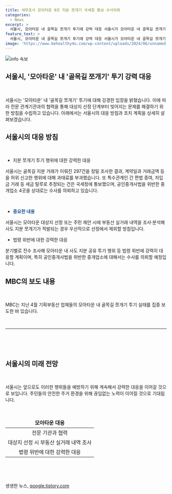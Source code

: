 ```yaml
---
title: 세무조사 모아타운 9곳 지분 쪼개기 국세청 통보 수사의뢰
categories:
  - News
excerpt: >
  서울시, 모아타운 내 골목길 쪼개기 투기에 강력 대응 서울시가 모아타운 내 골목길 쪼개기 투기에 대해 강경한 입장을 밝혔다. 모아타운 9곳 14개 필지에서 대상지를 선정 후 골목길 지분 거래를 조사한 결과, 허위 신고 및 세금 탈루 등의 행위가 확인되며, 이에 대해 과태료 부과와 추가 수사 요청 등 강력 대응할 방침을 공개했다. 또한, 사도 지분 쪼개기가 적발되는 경우 우선적으로 선정에서 제외하고, 분기별로 전수 조사해 법령 위반에 대응할 예정이다. MBC는 이와 관련한 보도를 집중해 왔다.
feature_text: >
  서울시, 모아타운 내 골목길 쪼개기 투기에 강력 대응 서울시가 모아타운 내 골목길 쪼개기 투기에 대해 강경한 입장을 밝혔다. 모아타운 9곳 14개 필지에서 대상지를 선정 후 골목길 지분 거래를 조사한 결과, 허위 신고 및 세금 탈루 등의 행위가 확인되며, 이에 대해 과태료 부과와 추가 수사 요청 등 강력 대응할 방침을 공개했다. 또한, 사도 지분 쪼개기가 적발되는 경우 우선적으로 선정에서 제외하고, 분기별로 전수 조사해 법령 위반에 대응할 예정이다. MBC는 이와 관련한 보도를 집중해 왔다.
image: 'https://www.behealthy4u.com/wp-content/uploads/2024/06/unnamed-file.png'
---
```


<p><img src="https://www.behealthy4u.com/wp-content/uploads/2024/06/unnamed-file.png" alt="info 속보" /></p>

<h2 data-ke-size="size26">서울시, '모아타운' 내 '골목길 쪼개기' 투기 강력 대응</h2>

<p data-ke-size="size16">&nbsp;</p>

<p data-ke-size="size16">서울시는 '모아타운' 내 '골목길 쪼개기' 투기에 대해 강경한 입장을 밝혔습니다. 이에 따라 전문 관계기관과의 협력을 통해 대상지 선정 단계부터 빚어지는 문제를 해결하기 위한 방침을 수립하고 있습니다. 아래에서는 서울시의 대응 방침과 조치 계획을 상세히 살펴보겠습니다.</p>

<h2 data-ke-size="size26">서울시의 대응 방침</h2>

<p data-ke-size="size16">&nbsp;</p>

<ul>
<li>지분 쪼개기 투기 행위에 대한 강력한 대응</li>
</ul>

<p data-ke-size="size16">서울시는 골목길 지분 거래가 이뤄진 297건을 정밀 조사한 결과, 계약일과 거래금액 등을 허위 신고한 행위에 대해 과태료를 부과했습니다. 또 특수관계인 간 편법 증여, 차입금 거래 등 세금 탈루로 추정되는 건은 국세청에 통보했으며, 공인중개사법을 위반한 중개업소 4곳을 상대로는 수사를 의뢰하고 있습니다.</p>

<p data-ke-size="size16">&nbsp;</p>

<ul>
<li><b><span style="color: #1a5490;">중요한 내용</span></b></li>
</ul>

<p data-ke-size="size16">서울시는 모아타운 대상지 선정 또는 주민 제안 시에 부동산 실거래 내역을 조사·분석해 사도 지분 쪼개기가 적발되는 경우 우선적으로 선정에서 제외할 방침입니다.</p>

<ul>
<li>법령 위반에 대한 강력한 대응</li>
</ul>

<p data-ke-size="size16">분기별로 전수 조사해 모아타운 내 사도 지분 공유 투기 행위 등 법령 위반에 강력히 대응할 계획이며, 특히 공인중개사법을 위반한 중개업소에 대해서는 수사를 의뢰할 예정입니다.</p>

<h2 data-ke-size="size26">MBC의 보도 내용</h2>

<p data-ke-size="size16">&nbsp;</p>

<p data-ke-size="size16">MBC는 지난 4월 기획부동산 업체들의 모아타운 내 골목길 쪼개기 투기 실태를 집중 보도한 바 있습니다.</p>

<p data-ke-size="size16">&nbsp;</p>

<hr>

<p data-ke-size="size16">&nbsp;</p>

<p data-ke-size="size16">&nbsp;</p>

<h2 data-ke-size="size26">서울시의 미래 전망</h2>

<p data-ke-size="size16">&nbsp;</p>

<p data-ke-size="size16">서울시는 앞으로도 이러한 행위들을 예방하기 위해 계속해서 강력한 대응을 이어갈 것으로 보입니다. 주민들의 안전한 주거 환경을 위해 끊임없는 노력이 이어질 것으로 기대됩니다.</p>

<p data-ke-size="size16">&nbsp;</p>

<table>
<thead>
<tr>
<td style="text-align: center; height: 17px;"><b>모아타운 대응</b></td>
</tr>
</thead>
<tbody>
<tr>
<td style="text-align: center; height: 17px;">전문 기관과 협력</td>
</tr>
<tr>
<td style="text-align: center; height: 17px;">대상지 선정 시 부동산 실거래 내역 조사</td>
</tr>
<tr>
<td style="text-align: center; height: 17px;">법령 위반에 대한 강력한 대응</td>
</tr>
</tbody>
</table>

<p data-ke-size="size16">&nbsp;</p>

<p data-ke-size="size16">&nbsp;</p>
생생한 뉴스, <a href="https://qoogle.tistory.com" rel="dofollow">qoogle.tistory.com</a>


